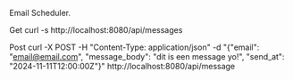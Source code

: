 Email Scheduler.

Get
curl -s http://localhost:8080/api/messages

Post
curl -X POST -H "Content-Type: application/json" -d "{\"email\": \"email@email.com\", \"message_body\": \"dit is een message yo!\", \"send_at\": \"2024-11-11T12:00:00Z\"}" http://localhost:8080/api/message
